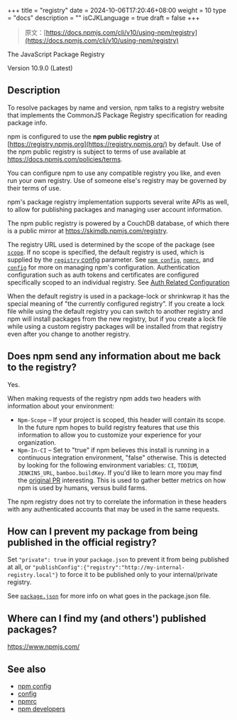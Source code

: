 +++
title = "registry"
date = 2024-10-06T17:20:46+08:00
weight = 10
type = "docs"
description = ""
isCJKLanguage = true
draft = false
+++

> 原文：[https://docs.npmjs.com/cli/v10/using-npm/registry](https://docs.npmjs.com/cli/v10/using-npm/registry)

The JavaScript Package Registry



Version 10.9.0 (Latest)

## Description

To resolve packages by name and version, npm talks to a registry website that implements the CommonJS Package Registry specification for reading package info.

npm is configured to use the **npm public registry** at [https://registry.npmjs.org](https://registry.npmjs.org/) by default. Use of the npm public registry is subject to terms of use available at https://docs.npmjs.com/policies/terms.

You can configure npm to use any compatible registry you like, and even run your own registry. Use of someone else's registry may be governed by their terms of use.

npm's package registry implementation supports several write APIs as well, to allow for publishing packages and managing user account information.

The npm public registry is powered by a CouchDB database, of which there is a public mirror at https://skimdb.npmjs.com/registry.

The registry URL used is determined by the scope of the package (see [`scope`](https://docs.npmjs.com/cli/v10/using-npm/scope). If no scope is specified, the default registry is used, which is supplied by the [`registry` config](https://docs.npmjs.com/cli/v10/using-npm/config#registry) parameter. See [`npm config`](https://docs.npmjs.com/cli/v10/commands/npm-config), [`npmrc`](https://docs.npmjs.com/cli/v10/configuring-npm/npmrc), and [`config`](https://docs.npmjs.com/cli/v10/using-npm/config) for more on managing npm's configuration. Authentication configuration such as auth tokens and certificates are configured specifically scoped to an individual registry. See [Auth Related Configuration](https://docs.npmjs.com/cli/v10/configuring-npm/npmrc#auth-related-configuration)

When the default registry is used in a package-lock or shrinkwrap it has the special meaning of "the currently configured registry". If you create a lock file while using the default registry you can switch to another registry and npm will install packages from the new registry, but if you create a lock file while using a custom registry packages will be installed from that registry even after you change to another registry.

## Does npm send any information about me back to the registry?

Yes.

When making requests of the registry npm adds two headers with information about your environment:

- `Npm-Scope` – If your project is scoped, this header will contain its scope. In the future npm hopes to build registry features that use this information to allow you to customize your experience for your organization.
- `Npm-In-CI` – Set to "true" if npm believes this install is running in a continuous integration environment, "false" otherwise. This is detected by looking for the following environment variables: `CI`, `TDDIUM`, `JENKINS_URL`, `bamboo.buildKey`. If you'd like to learn more you may find the [original PR](https://github.com/npm/npm-registry-client/pull/129) interesting. This is used to gather better metrics on how npm is used by humans, versus build farms.

The npm registry does not try to correlate the information in these headers with any authenticated accounts that may be used in the same requests.

## How can I prevent my package from being published in the official registry?

Set `"private": true` in your `package.json` to prevent it from being published at all, or `"publishConfig":{"registry":"http://my-internal-registry.local"}` to force it to be published only to your internal/private registry.

See [`package.json`](https://docs.npmjs.com/cli/v10/configuring-npm/package-json) for more info on what goes in the package.json file.

## Where can I find my (and others') published packages?

https://www.npmjs.com/

## See also

- [npm config](https://docs.npmjs.com/cli/v10/commands/npm-config)
- [config](https://docs.npmjs.com/cli/v10/using-npm/config)
- [npmrc](https://docs.npmjs.com/cli/v10/configuring-npm/npmrc)
- [npm developers](https://docs.npmjs.com/cli/v10/using-npm/developers)